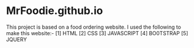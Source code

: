 # MrFoodie.github.io
This project is based on a food ordering website.
I used the following to make this website:-
[1] HTML
[2] CSS
[3] JAVASCRIPT
[4] BO0TSTRAP
[5] JQUERY

